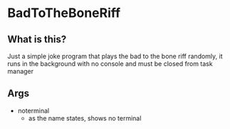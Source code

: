 # BadToTheBoneRiff

## What is this?
Just a simple joke program that plays the bad to the bone riff randomly, it runs in the background with no console and must be closed from task manager

## Args
- noterminal
    - as the name states, shows no terminal